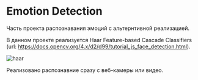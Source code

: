 # Emotion Detection

Часть проекта распознавания эмоций с альтернтивной реализацией.

В данном проекте реализуется Haar Feature-based Cascade Classifiers (url: https://docs.opencv.org/4.x/d2/d99/tutorial_js_face_detection.html).

![haar](https://github.com/Alexey504/EmotionDetection/assets/101816456/505ba9a3-9ce3-4a94-a778-235bfa0297dc)


Реализовано распознавние сразу с веб-камеры или видео.
